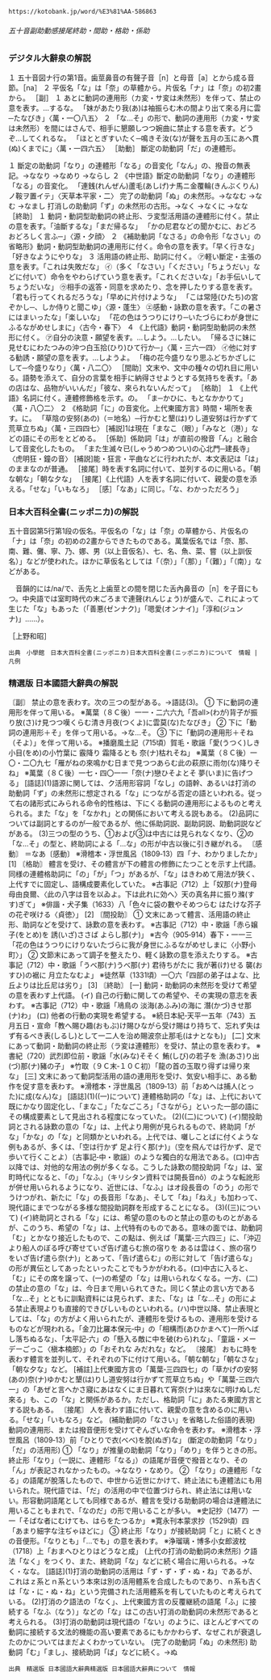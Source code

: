 	https://kotobank.jp/word/%E3%81%AA-586863


###### 五十音副助動感接尾終助・間助・格助・係助

### デジタル大辭泉の解説
１ 五十音図ナ行の第1音。歯莖鼻音の有聲子音［n］と母音［a］とから成る音節。［na］
２ 平仮名「な」は「奈」の草體から。片仮名「ナ」は「奈」の初2畫から。
［副］
１ あとに動詞の連用形（カ変・サ変は未然形）を伴って、禁止の意を表す。…するな。
「妹があたり我(あ)は袖振らむ木の間より出て來る月に雲─たなびき」〈萬・一〇八五〉
２ 「な…そ」の形で、動詞の連用形（カ変・サ変は未然形）を間にはさんで、相手に懇願しつつ婉曲に禁止する意を表す。どうぞ…してくれるな。
「ほととぎすいたく─鳴きそ汝(な)が聲を五月の玉にあへ貫(ぬ)くまでに」〈萬・一四六五〉
［助動］
斷定の助動詞「だ」の連體形。

１ 斷定の助動詞「なり」の連體形「なる」の音変化「なん」の、撥音の無表記。→ななり →なめり →ならし
２ 《中世語》斷定の助動詞「なり」の連體形「なる」の音変化。
「連銭(れんぜん)蘆毛(あしげ)ナ馬ニ金覆輪(きんぶくりん)ノ鞍ヲ置イテ」〈天草本平家・二〉
完了の助動詞「ぬ」の未然形。→ななむ →なむ →なまし
打消しの助動詞「ず」の未然形の古形。→なく →なくに →なな
［終助］
１ 動詞・動詞型助動詞の終止形、ラ変型活用語の連體形に付く。禁止の意を表す。「油斷するな」「まだ帰るな」
「かの尼君などの聞かむに、おどろおどろしく言ふ─」〈源・夕顔〉
２ 《補助動詞「なさる」の命令形「なさい」の省略形》動詞・動詞型助動詞の連用形に付く。命令の意を表す。「早く行きな」「好きなようにやりな」
３ 活用語の終止形、助詞に付く。
㋐軽い斷定・主張の意を表す。「これは失敗だな」
㋑（多く「なさい」「ください」「ちょうだい」などに付いて）命令をやわらげていう意を表す。「これくださいな」「お手伝いしてちょうだいな」
㋒相手の返答・同意を求めたり、念を押したりする意を表す。「君も行ってくれるだろうな」「早めに片付けような」
「こは常陸(ひたち)の宮ぞかし─、しか侍りと聞こゆ」〈源・蓬生〉
㋓感動・詠歎の意を表す。「この暑さにはまいったな」「楽しいな」
「花の色はうつりにけり─いたづらにわが身世にふるながめせしまに」〈古今・春下〉
４ 《上代語》動詞・動詞型助動詞の未然形に付く。
㋐自分の決意・願望を表す。…しよう。…したい。
「帰るさに妹に見せむにわたつみの沖つ白玉拾(ひり)ひて行か─」〈萬・三六一四〉
㋑他に対する勧誘・願望の意を表す。…しようよ。
「梅の花今盛りなり思ふどちかざしにして─今盛りなり」〈萬・八二〇〉
［間助］文末や、文中の種々の切れ目に用いる。語勢を添えて、自分の言葉を相手に納得させようとする気持ちを表す。「あの店はな、品物がいいんだ」「彼な、來られないんだって」
［格助］
１ 《上代語》名詞に付く。連體修飾格を示す。の。
「ま─かひに、もとなかかりて」〈萬・八〇二〉
２ 《格助詞「に」の音変化。上代東國方言》時間・場所を表す。に。
「草陰の安努(あの)（＝地名）─行かむと墾(は)りし道安努は行かずて荒草立ちぬ」〈萬・三四四七〉
\[補説\]1は現在「まなこ（眼）」「みなと（港）」などの語にその形をとどめる。
［係助］係助詞「は」が直前の撥音「ん」と融合して音変化したもの。
「また生滅々已(しゃうめつめつい)の心北門─建長寺」〈虎明狂・鐘の音〉
\[補説\]能・狂言・平曲などに行われたが、本文表記は「は」のままなのが普通。
［接尾］時を表す名詞に付いて、並列するのに用いる。「朝な朝な」「朝な夕な」
［接尾］《上代語》人を表す名詞に付いて、親愛の意を添える。「せな」「いもなろ」
［感］「なあ」に同じ。「な、わかっただろう」

### 日本大百科全書(ニッポニカ)の解説

五十音図第5行第1段の仮名。平仮名の「な」は「奈」の草體から、片仮名の「ナ」は「奈」の初めの2畫からできたものである。萬葉仮名では「奈、那、南、難、儺、寧、乃、娜、男（以上音仮名）、七、名、魚、菜、嘗（以上訓仮名）」などが使われた。ほかに草仮名としては「（奈）」「（那）」「（難）」「（南）」などがある。

　音韻的には/na/で、舌先と上歯莖との間を閉じた舌內鼻音の［n］を子音にもつ。中央語では室町時代の末ごろまで連聲(れんじょう)が盛んで、これによって生じた「な」もあった（「善悪(ゼンナク)」「嗯愛(オンナイ)」「淳和(ジュンナ)」……）。

［上野和昭］

	出典　小學館　日本大百科全書(ニッポニカ)日本大百科全書(ニッポニカ)について　情報 | 凡例
### 精選版 日本國語大辭典の解説
〘副〙 禁止の意を表わす。次の三つの型がある。→語誌(3)。
① 下に動詞の連用形を伴って用いる。
※萬葉（８Ｃ後）一一・二六六九「吾all>(わが)背子が振り放(さ)け見つつ嘆くらむ清き月夜(つくよ)に雲莫(な)たなびき」
② 下に「動詞の連用形＋そ」を伴って用いる。→な…そ。
③ 下に「動詞の連用形＋そね（そよ）」を伴って用いる。
※播磨風土記（715頃）賀毛・歌謡「愛(うつく)しき 小目(をめ)の小竹葉に 霰降り 霜降るとも 奈(ナ)枯れそね」
※萬葉（８Ｃ後）一〇・二〇九七「雁がねの來鳴かむ日まで見つつあらむ此の萩原に雨勿(な)降りそね」
※萬葉（８Ｃ後）一七・四〇一一「奈(ナ)戀ひそよとそ 夢(いま)に告げつる」
\[語誌\](1)語源に関しては、ク活用形容詞「なし」の語幹、あるいは打消の助動詞「ず」の未然形に想定される「な」につながる否定の語といわれる。従って右の諸形式にみられる命令的性格は、下にくる動詞の連用形によるものと考えられる。また「な」を「なかれ」との関係において考える説もある。
(2)品詞については副詞とするのが一般であるが、他に係助詞説、副助詞説、助動詞説などがある。
(3)三つの型のうち、①および③は中古には見られなくなり、②の「な…そ」の型と、終助詞による「…な」の形が中古以後に引き継がれる。
〘感動〙 ＝なあ〔感動〕
※滑稽本・浮世風呂（1809‐13）四「ナ、わかりましたか」
\[1\] 〘格助〙 體言を受け、その體言が下の體言の修飾にたつことを示す上代語。同様の連體格助詞に「の」「が」「つ」があるが、「な」はきわめて用法が狹く、上代すでに固定し、語構成要素化していた。
※古事記（712）上「奴那(ナ)登母母由良爾、〈此の八字は音を以ゐよ。下は此れに効へ〉天の真名井に振り滌(すす)ぎて」
※俳諧・犬子集（1633）八「色々に袋の數やそめつらむ はたけな芥子の花ぞ咲ける〈貞徳〉」
\[2\] 〘間投助〙
① 文末にあって體言、活用語の終止形、助詞などを受けて、詠歎の意を表わす。
※古事記（712）中・歌謡「赤ら嬢子(をとめ)を 誘(いざ)ささば よらし那(ナ)」
※古今（905‐914）春下・一一三「花の色はうつりにけりないたづらに我が身世にふるながめせしまに〈小野小町〉」
② 文節末にあって調子を整えたり、軽く詠歎の意を添えたりする。
※古事記（712）中・歌謡「うべ那(ナ)うべ那(ナ) 君待ちがたに 我が著(け)せる 襲(おすひ)の裾に 月立たなむよ」
※徒然草（1331頃）一〇六「四部の弟子はよな、比丘よりは比丘尼は劣り」
\[3\] 〘終助〙
\[一\] 動詞・助動詞の未然形を受けて希望の意を表わす上代語。
(イ) 自己の行動に関しての希望や、その実現の意志を表わす。
※古事記（712）中・歌謡「鳰鳥の 淡海(あふみ)の海に 潛(かづ)きせ那(ナ)わ」
(ロ) 他者の行動の実現を希望する。
※続日本紀‐天平一五年（743）五月五日・宣命「教へ賜ひ趣(おもぶ)け賜ひながら受け賜はり持ちて、忘れず失はず有るべき表(しるし)として一二人を治め賜波奈止那毛(はナとなも)」
\[二\] 文末にあって動詞・助動詞の終止形（ラ変は連體形）を受け、禁止の意を表わす。
※書紀（720）武烈即位前・歌謡「水(みな)そそく 鮪(しび)の若子を 漁(あさ)り出(づ)那(ナ)豬の子」
※竹取（９Ｃ末‐１０Ｃ初）「龍の首の玉取り得ずは帰り來な」
\[三\] 文末にあって動詞型活用の語の連用形を受け、気安い相手に、ある動作を促す意を表わす。
※滑稽本・浮世風呂（1809‐13）前「おめへは捕人(とった)に成(なん)な」
\[語誌\](1)((一)について) 連體格助詞の「な」は、上代において既にかなり固定化し、「まなこ」「たなごころ」「さながら」といった一部の語にその構成要素として見出される程度になっていた。
(2)((二)について) (イ)間投助詞とされる詠歎の意の「な」は、上代より用例が見られるもので、終助詞「がな」「かな」の「な」と同類かといわれる。上代では、囃しことばに付くような例もあるが、多くは、「空は行かず 足よ行く那(ナ)」（空を飛んでは行かず、足で歩いて行くことよ）〔古事記‐中・歌謡〕のような獨白的な用法である。(ロ)中古以降では、対他的な用法の例が多くなる。こうした詠歎の間投助詞「な」は、室町時代になると、「の」「なふ」（キリシタン資料では開長音nǒ）のような転訛形が併せ用いられるようになり、近世には、「なふ」はオ段長音の「のう」の形でうけつがれ、新たに「な」の長音形「なあ」、そして「ね」「ねえ」も加わって、現代語にまでつながる多様な間投助詞群を形成することになる。
(3)((三)について) (イ)終助詞とされる「な」には、希望の意のものと禁止の意のものとがあるが、このうち、希望の「な」は、上代特有のものである。意味の面では、助動詞「む」とかなり接近したもので、この點は、例えば「萬葉‐三六四三」に、「沖辺より船人のぼる呼び寄せていざ告げ遣らむ旅の宿りを あるは雲はく、旅の宿りをいざ告げ遣ら奈(ナ)」とあって、「告げ遣らむ」の形に対して「告げ遣らな」の形が異伝としてあったといったことでもうかがわれる。(ロ)中古に入ると、「む」にその席を譲って、(一)の希望の「な」は用いられなくなる。一方、(二)の禁止の意の「な」は、今日まで用いられてきた。同じく禁止の言い方である「な…そ」とともに訓點資料には見られず、また、「な」は「な…そ」の形による禁止表現よりも直接的できびしいものといわれる。(ハ)中世以降、禁止表現としては、「な」の方がよく用いられたが、連體形を受けるもの、連用形を受けるものなどが現われる。「金刀比羅本保元‐中」の「相構而(あひかまへて)一所へばし落ちぬるな」、「太平記‐六」の「懸入る敵に中を破(わら)れな」、「童謡・メーデーごっこ〈槇本楠郎〉」の「おそれな みだれな」など。
〘接尾〙 おもに時を表わす體言を並列して、それぞれの下に付けて用いる。「朝な朝な」「朝なさな」「朝な夕な」など。
\[補註\]上代東國方言の「萬葉‐三四四七」の「草かげの安努(あの)奈(ナ)ゆかむと墾(は)りし道安努は行かずて荒草立ちぬ」や「萬葉‐三四六一」の「あぜと言へかさ寢にあはなくにま日暮れて宵奈(ナ)は來なに明けぬしだ來る」も、この「な」と関係があるか。ただし、格助詞「に」あたる東國方言とする説もある。
〘接尾〙 人を表わす語に付いて、親愛の意を含めるのに用いる。「せな」「いもなろ」など。
(補助動詞の「なさい」を省略した俗語的表現) 動詞の連用形、または撥音便形を受けてぞんざいな命令を表わす。
※滑稽本・浮世風呂（1809‐13）前「ひとりで衣(べべ)を脫(ぬぎ)な」
(斷定の助動詞「なり」「だ」の活用形)
① 「なり」が推量の助動詞「なり」「めり」を伴うときの形。終止形「なり」（一説に、連體形「なる」）の語尾が音便で撥音となり、その「ん」が表記されなかったもの。→ななり・なめり。
② 「なり」の連體形「なる」の語尾が脫落したもので、中世から近世にかけて、終止法にも連體法にも用いられた。現代語では、「だ」の活用の中で位置づけられ、終止法には用いない。形容動詞語尾としても同様であるが、體言を受ける助動詞の場合は連體法に用いることもまれで、「なのだ」の形で用いることが多い。
※史記抄（1477）一一「そばな者にむけても、はらをたつるか」
※寛永刊本蒙求抄（1529頃）四「あまり細字な注ぢゃほどに」
③ 終止形「なり」が接続助詞「と」に続くときの音便形。「なりとも」「…でも」の意を表わす。
※浄瑠璃・博多小女郎波枕（1718）上「おまへひとりはどうなと成」
(上代の打消の助動詞の未然形) ク語法「なく」をつくり、また、終助詞「な」などに続く場合に用いられる。→なく・なな。
\[語誌\](1)打消の助動詞の活用は「ず・ず・ず・ぬ・ね」であるが、これはｚ系とｎ系という本來は別の活用體系を合成したものであり、ｎ系も古くは「な・に・ぬ・ね」という完備された活用體系を有していたものと考えられている。
(2)打消のク語法の「なく」、上代東國方言の反覆継続の語尾「ふ」に接続する「なふ（なう）」などの「な」はこの古い打消の助動詞の未然形であると考えられる。
(3)打消の助動詞は現代語の「ない」のように、ほとんどすべての動詞に接続する文法的機能の高い要素であるにもかかわらず、なぜこれが衰退したのかについてはまだよくわかっていない。
(完了の助動詞「ぬ」の未然形) 助動詞「む」「まし」、接続助詞「ば」などに続く。→ぬ

	出典　精選版 日本國語大辭典精選版 日本國語大辭典について　情報 